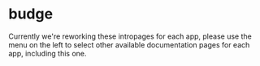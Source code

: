 # budge

Currently we're reworking these intropages for each app, please use the menu on the left to select other available documentation pages for each app, including this one.
